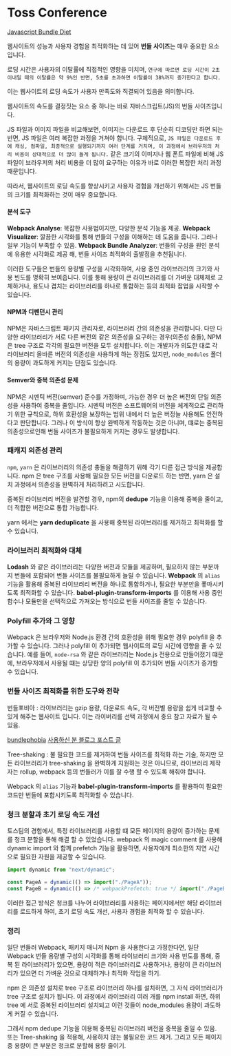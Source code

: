 # Toss Conference

[Javascript Bundle Diet](https://toss.im/slash-21/sessions/3-2)

웹사이트의 성능과 사용자 경험을 최적화하는 데 있어 **번들 사이즈**는 매우 중요한 요소입니다.

로딩 시간은 사용자의 이탈률에 직접적인 영향을 미치며, `연구에 따르면 로딩 시간이 2초 이내일 때의 이탈률은 약 9%인 반면, 5초를 초과하면 이탈률이 38%까지 증가한다고 합니다.`

이는 웹사이트의 로딩 속도가 사용자 만족도와 직결되어 있음을 의미합니다.

웹사이트의 속도를 결정짓는 요소 중 하나는 바로 자바스크립트(JS)의 번들 사이즈입니다.

JS 파일과 이미지 파일을 비교해보면, 이미지는 다운로드 후 단순히 디코딩만 하면 되는 반면, JS 파일은 여러 복잡한 과정을 거쳐야 합니다.
구체적으로, `JS 파일은 다운로드 후에 캐싱, 컴파일, 최종적으로 실행되기까지 여러 단계를 거치며, 이 과정에서 브라우저의 처리 비용이 상대적으로 더 많이 들게 됩니다.`
같은 크기의 이미지나 웹 폰트 파일에 비해 JS 파일이 브라우저의 처리 비용을 더 많이 요구하는 이유가 바로 이러한 복잡한 처리 과정 때문입니다.

따라서, 웹사이트의 로딩 속도를 향상시키고 사용자 경험을 개선하기 위해서는 JS 번들의 크기를 최적화하는 것이 매우 중요합니다.

#### 분석 도구

**Webpack Analyse**: 복잡한 사용법이지만, 다양한 분석 기능을 제공.
**Webpack Visualizer**: 깔끔한 시각화를 통해 번들의 구성을 이해하는 데 도움을 줍니다. 그러나 일부 기능이 부족할 수 있음.
**Webpack Bundle Analyzer**: 번들의 구성을 원인 분석에 유용한 시각화로 제공 해, 번들 사이즈 최적화의 출발점을 추천됩니다.

이러한 도구들은 번들의 용량별 구성을 시각화하여, 사용 중인 라이브러리의 크기와 사용 빈도를 명확히 보여줍니다.
이를 통해 용량이 큰 라이브러리를 더 가벼운 대체제로 교체하거나, 용도나 겹치는 라이브러리를 하나로 통합하는 등의 최적화 잡업을 시작할 수 있습니다.

#### NPM과 디펜던시 관리

NPM은 자바스크립트 패키지 관리자로, 라이브러리 간의 의존성을 관리합니다.
다만 다양한 라이브러리가 서로 다른 버전의 같은 의존성을 요구하는 경우(의존성 충돌), NPM은 tree 구조로 각각의 필요한 버전을 모두 설치합니다.
이는 개발자가 의도한 대로 각 라이브러리 올바른 버전의 의존성을 사용하게 하는 장점도 있지만, `node_modules` 폴더의 용량이 과도하게 커지는 단점도 있습니다.

#### Semver와 중복 의존성 문제

NPM은 시멘틱 버전(semver) 준수를 가정하며, 가능한 경우 더 높은 버전의 단일 의존성을 사용하여 중복을 줄입니다.
시멘틱 버전은 소프트웨어의 버전을 체계적으로 관리하기 위한 규칙으로, 하위 호환성을 보장하는 범위 내에서 더 높은 버정늘 사용해도 안전하다고 판단합니다.
그러나 이 방식이 항상 완벽하게 작동하는 것은 아니며, 떄로는 중복된 의존성으로인해 번들 사이즈가 불필요하게 커지는 경우도 발생합니다.

### 패캐지 의존성 관리

`npm`, `yarn` 은 라이브러리의 의존성 충돌을 해결하기 위해 각기 다른 접근 방식을 제공합니다.
npm 은 tree 구조를 사용해 필요한 모든 버전을 다운로드 하는 반면, yarn 은 설치 과정에서 의존성을 완벽하게 처리하려고 시도합니다.

중복된 라이브러리 버전을 발견할 경우, npm의 **dedupe** 기능을 이용해 중복을 줄이고, 더 적합한 버전으로 통합 가능합니다.

yarn 에서는 **yarn deduplicate** 을 사용해 중복된 라이브러리를 제거하고 최적화를 할 수 있습니다.

### 라이브러리 최적화와 대체

**Lodash** 와 같은 라이브러리는 다양한 버전과 모듈을 제공하며, 필요하지 않는 부분까지 번들에 포함되어 번들 사이즈를 불필요하게 늘릴 수 있습니다.
**Webpack** 의 `alias` 기능을 활용해 중복된 라이브러리 버전을 하나로 통합하거나, 필요한 부분만을 퐇마시키도록 최적화할 수 있습니다.
**babel-plugin-transform-imports** 를 이용해 사용 중인 함수나 모듈만을 선택적으로 가져오는 방식으로 번들 사이즈를 줄일 수 있습니다.

### Polyfill 추가와 그 영향

Webpack 은 브라우저와 Node.js 환경 간의 호환성을 위해 필요한 경우 polyfill 을 추가할 수 있습니다.
그러나 polyfill 이 추가되면 웹사이트의 로딩 시간에 영향을 줄 수 있습니다.
예를 들어, `node-rsa` 와 같은 라이브러리는 Node.js 전용으로 만들어졌기 떄문에, 브라우저에서 사용될 떄는 상당한 양의 polyfill 이 추가되어 번들 사이즈가 증가할 수 있습니다.

### 번들 사이즈 최적화를 위한 도구와 전략

번들포비아 : 라이브러리는 gzip 용량, 다운로드 속도, 각 버전별 용량을 쉽게 비교할 수 있게 해주는 웹사이트 입니다. 이는 라이버리를 선택 과정에서 중요 참고 자료가 될 수 있음.

[bundlephobia](https://bundlephobia.com/)
[사용하신 분 블로그 포스트 글](https://jsikim1.tistory.com/198)

Tree-shaking : 불 필요한 코드를 제거하여 번들 사이즈를 최적화 하는 기술, 하지만 모든 라이브러리가 tree-shaking 을 완벽하게 지원하는 것은 아니므로, 라이브러리 제작자는 rollup, webpack 등의 번들러가 이를 잘 수행 할 수 있도록 해줘야 합니다.

Webpack 의 `alias` 기능과 **babel-plugin-transform-imports** 를 활용하여 필요한 코드만 번들에 포함시키도록 최적화할 수 있습니다.

### 청크 분할과 초기 로딩 속도 개선

토스팀의 경험에서, 특정 라이브러리를 사용할 떄 모든 페이지의 용량이 증가하는 문제를 청크 분할을 통해 해결 할 수 있었습니다.
webpack 의 magic comment 를 사용해 dynamic import 와 함께 prefetch 기능을 활용하면, 사용자에게 최소한의 지연 시간으로 필요한 자원을 제공할 수 있습니다.

```javascript
import dynamic from "next/dynamic";

const PageA = dynamic(() => import("./PageA"));
const PageB = dynamic(() => /* webpackPrefetch: true */ import("./PageB"));
```

이러한 접근 방식은 청크를 나누어 라이브러리를 사용하는 페이지에서만 해당 라이브러리를 로드하게 하여, 초기 로딩 속도 개선, 사용자 경험을 최적화 할 수 있습니다.

### 정리

일단 번들러 Webpack, 패키지 매니저 Npm 을 사용한다고 가정한다면,
일단 Webpack 번들 용량별 구성의 시각화를 통해 라이브러리 크기와 사용 빈도를 통해,
중복 된 라이브러리가 있으면, 용량이 적은 라이브러리로 사용하거나, 용량이 큰 라이브러리가 있으면 더 가벼운 것으로 대체하거나 최적화 작업을 하기.

npm 은 의존성 설치로 tree 구조로 라이브러리 하나를 설치하면, 그 자식 라이브러리가 tree 구조로 설치가 됩니다. 이 과정에서 라이브러리 여러 개를 npm install 하면, 하위 tree 에 서로 중복된 라이브러리 설치되고 이런 것들이 node_modules 용량이 과도하게 커질 수 있습니다.

그래서 npm dedupe 기능을 이용해 중복된 라이브러리 버전을 중복을 줄일 수 있음. 또는 Tree-shaking 을 적용해, 사용하지 않는 불필요한 코드 제거.
그리고 모든 페이지 중 용량이 큰 부분은 청크로 분할해 용량 줄이기.
